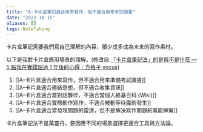 ```yaml
---
title: "A-卡片盒筆記適合用來寫作，但不適合用來考試讀書"
date: "2022-10-15"
aliases: []
tags: NoteTaking
---
```


卡片盒筆記需要我們寫自己理解的內容，積少成多成為未來的寫作素材。

以下是我對卡片盒應用場景的理解。(修改自 [「卡片盒筆記法」的是與不是什麼 — 5 點我在實踐超過 1 年後的心得｜方格子 vocus](https://vocus.cc/article/62c7f8f9fd89780001647484))

1. [[A-卡片盒適合用來寫作，但不適合用來準備考試讀書]]
2. [[A-卡片盒適合連結思想，但不適合收集資訊]]
3. [[A-卡片盒適合當對話夥伴，不適合當個人維基百科 (Wiki)]]
4. [[A-卡片盒適合實際動作寫作，不適合被動等待魔術發生]]
5. [[A-卡片盒適合當發現問題的雷達，但不是解決寫作問題的萬能解藥]]

卡片盒筆記法不是萬靈丹，要因應不同的場景選擇更適合工具與方法論。